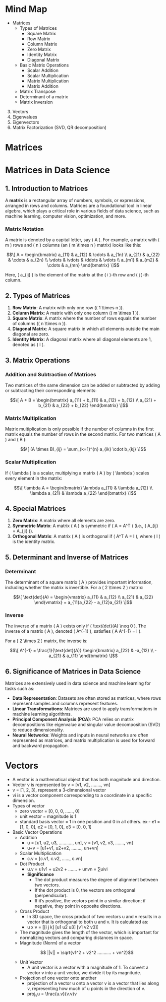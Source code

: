 # Mind Map
- Matrices
  - Types of Matrices
    - Square Matrix
    - Row Matrix
    - Column Matrix
    - Zero Matrix
    - Identity Matrix
    - Diagonal Matrix
  - Basic Matrix Operations
    - Scalar Addition
    - Scalar Multiplication
    - Matrix Multiplication
    - Matrix Addition
  - Matrix Transpose
  - Determinant of a matrix
  - Matrix Inversion
3. Vectors
4. Eigenvalues
5. Eigenvectors
6. Matrix Factorization (SVD, QR decomposition)

# Matrices
# **Matrices in Data Science**

## **1. Introduction to Matrices**

A **matrix** is a rectangular array of numbers, symbols, or expressions, arranged in rows and columns. Matrices are a foundational tool in linear algebra, which plays a critical role in various fields of data science, such as machine learning, computer vision, optimization, and more.

### **Matrix Notation**
A matrix is denoted by a capital letter, say \( A \). For example, a matrix with \( m \) rows and \( n \) columns (an \( m \times n \) matrix) looks like this:
```math
\[
A = \begin{bmatrix} 
a_{11} & a_{12} & \cdots & a_{1n} \\
a_{21} & a_{22} & \cdots & a_{2n} \\
\vdots & \vdots & \ddots & \vdots \\
a_{m1} & a_{m2} & \cdots & a_{mn}
\end{bmatrix}
\]
```
Here, \( a_{ij} \) is the element of the matrix at the \( i \)-th row and \( j \)-th column.

## **2. Types of Matrices**

1. **Row Matrix**: A matrix with only one row (\( 1 \times n \)).
2. **Column Matrix**: A matrix with only one column (\( m \times 1 \)).
3. **Square Matrix**: A matrix where the number of rows equals the number of columns (\( n \times n \)).
4. **Diagonal Matrix**: A square matrix in which all elements outside the main diagonal are zero.
5. **Identity Matrix**: A diagonal matrix where all diagonal elements are 1, denoted as \( I \).

## **3. Matrix Operations**

### **Addition and Subtraction of Matrices**
Two matrices of the same dimension can be added or subtracted by adding or subtracting their corresponding elements:
```math
\[
A + B = \begin{bmatrix} 
a_{11} + b_{11} & a_{12} + b_{12} \\
a_{21} + b_{21} & a_{22} + b_{22} 
\end{bmatrix}
\]
```
### **Matrix Multiplication**
Matrix multiplication is only possible if the number of columns in the first matrix equals the number of rows in the second matrix. For two matrices \( A \) and \( B \):
```math
\[
(A \times B)_{ij} = \sum_{k=1}^{n} a_{ik} \cdot b_{kj}
\]
```
### **Scalar Multiplication**
If \( \lambda \) is a scalar, multiplying a matrix \( A \) by \( \lambda \) scales every element in the matrix:
```math
\[
\lambda A = \begin{bmatrix} 
\lambda a_{11} & \lambda a_{12} \\
\lambda a_{21} & \lambda a_{22}
\end{bmatrix}
\]
```
## **4. Special Matrices**

1. **Zero Matrix**: A matrix where all elements are zero.
2. **Symmetric Matrix**: A matrix \( A \) is symmetric if \( A = A^T \) (i.e., \( A_{ij} = A_{ji} \)).
3. **Orthogonal Matrix**: A matrix \( A \) is orthogonal if \( A^T A = I \), where \( I \) is the identity matrix.

## **5. Determinant and Inverse of Matrices**

### **Determinant**
The determinant of a square matrix \( A \) provides important information, including whether the matrix is invertible. For a \( 2 \times 2 \) matrix:
```math
\[
\text{det}(A) = \begin{vmatrix} 
a_{11} & a_{12} \\
a_{21} & a_{22}
\end{vmatrix} = a_{11}a_{22} - a_{12}a_{21}
\]
```
### **Inverse**
The inverse of a matrix \( A \) exists only if \( \text{det}(A) \neq 0 \). The inverse of a matrix \( A \), denoted \( A^{-1} \), satisfies \( A A^{-1} = I \).

For a \( 2 \times 2 \) matrix, the inverse is:
```math
\[
A^{-1} = \frac{1}{\text{det}(A)} \begin{bmatrix} 
a_{22} & -a_{12} \\
-a_{21} & a_{11}
\end{bmatrix}
\]
```
## **6. Significance of Matrices in Data Science**

Matrices are extensively used in data science and machine learning for tasks such as:

- **Data Representation**: Datasets are often stored as matrices, where rows represent samples and columns represent features.
- **Linear Transformations**: Matrices are used to apply transformations in machine learning algorithms.
- **Principal Component Analysis (PCA)**: PCA relies on matrix decompositions like eigenvalue and singular value decomposition (SVD) to reduce dimensionality.
- **Neural Networks**: Weights and inputs in neural networks are often represented as matrices, and matrix multiplication is used for forward and backward propagation.



# Vectors
- A vector is a mathematical object that has both magnitude and direction.
- Vector v is represented by v = [v1, v2, ........, vn]
- v = [1, 2, 3], represent a 3-dimensional vector
- vi is a vector component corresponding to a coordinate in a specific dimension.
- Types of vector
  - zero vector = [0, 0, 0, ......, 0]
  - unit vector = magnitude is 1
  - standard basis vector = 1 in one position and 0 in all others. ex:- e1 = [1, 0, 0], e2 = [0, 1, 0], e3 = [0, 0, 1]
- Basic Vector Operations
  - Addition
    - u = [u1, u2, u3, ..........., un], v = [v1, v2, v3, ......., vn]
    - u+v = [u1+v1, u2+v2, ........, un+vn]
  - Scalar Multiplication
    - c.v = [c.v1, c.v2, ......, c.vn]
  - Dot Product
    - u.v = u1v1 + u2v2 + ....... + unvn = ∑uivi
    - **Significance**
      - The dot product measures the degree of alignment between two vectors.
      - If the dot product is 0, the vectors are orthogonal (perpendicular).
      - If it’s positive, the vectors point in a similar direction; if negative, they point in opposite directions.
  - Cross Product
    - In 3D space, the cross product of two vectors u and v results in a vector that is orthogonal to both u and v. It is calculated as:
    - u x v = [[i   j  k]
               [u1 u2 u3]
               [v1 v2 v3]]
  - The magnitude gives the length of the vector, which is important for normalizing vectors and comparing distances in space.
  - Magnitude (Norm) of a vector
  ```math
      ||v|| =  \sqrt{v1^2 + v2^2 ........... + vn^2}
  ```
  - Unit Vector
    - A unit vector is a vector with a magnitude of 1. To convert a vector v into a unit vector, we divide it by its magnitude.
  - Projection of one vector onto another
    - projection of a vector u onto a vector v is a vector that lies along v, representing how much of u points in the direction of v.
    - proj<sub>v</sub>u = \frac{u.v}{v.v}v


